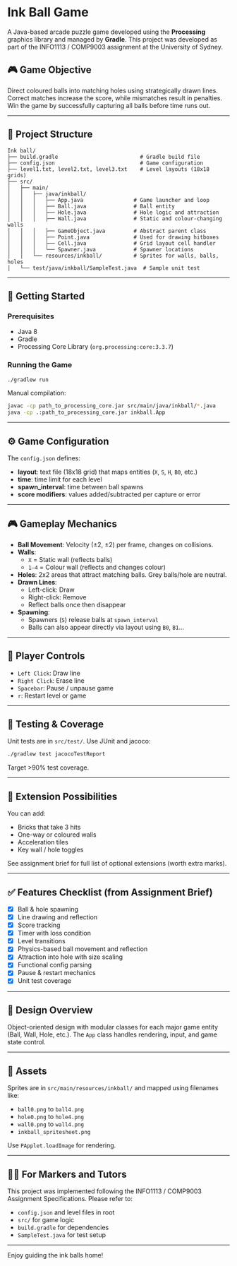 
# Ink Ball Game

A Java-based arcade puzzle game developed using the **Processing** graphics library and managed by **Gradle**. This project was developed as part of the INFO1113 / COMP9003 assignment at the University of Sydney.

## 🎮 Game Objective

Direct coloured balls into matching holes using strategically drawn lines. Correct matches increase the score, while mismatches result in penalties. Win the game by successfully capturing all balls before time runs out.

---

## 📁 Project Structure

```
Ink ball/
├── build.gradle                          # Gradle build file
├── config.json                           # Game configuration
├── level1.txt, level2.txt, level3.txt    # Level layouts (18x18 grids)
├── src/
│   ├── main/
│   │   ├── java/inkball/
│   │   │   ├── App.java                # Game launcher and loop
│   │   │   ├── Ball.java               # Ball entity
│   │   │   ├── Hole.java               # Hole logic and attraction
│   │   │   ├── Wall.java               # Static and colour-changing walls
│   │   │   ├── GameObject.java         # Abstract parent class
│   │   │   ├── Point.java              # Used for drawing hitboxes
│   │   │   ├── Cell.java               # Grid layout cell handler
│   │   │   └── Spawner.java            # Spawner locations
│   │   └── resources/inkball/          # Sprites for walls, balls, holes
│   └── test/java/inkball/SampleTest.java  # Sample unit test
```

---

## 🚀 Getting Started

### Prerequisites

- Java 8
- Gradle
- Processing Core Library (`org.processing:core:3.3.7`)

### Running the Game

```bash
./gradlew run
```

Manual compilation:
```bash
javac -cp path_to_processing_core.jar src/main/java/inkball/*.java
java -cp .:path_to_processing_core.jar inkball.App
```

---

## ⚙️ Game Configuration

The `config.json` defines:

- **layout**: text file (18x18 grid) that maps entities (`X`, `S`, `H`, `B0`, etc.)
- **time**: time limit for each level
- **spawn_interval**: time between ball spawns
- **score modifiers**: values added/subtracted per capture or error

---

## 🎮 Gameplay Mechanics

- **Ball Movement**: Velocity (±2, ±2) per frame, changes on collisions.
- **Walls**:
  - `X` = Static wall (reflects balls)
  - `1–4` = Colour wall (reflects and changes colour)
- **Holes**: 2x2 areas that attract matching balls. Grey balls/hole are neutral.
- **Drawn Lines**:
  - Left-click: Draw
  - Right-click: Remove
  - Reflect balls once then disappear
- **Spawning**:
  - Spawners (`S`) release balls at `spawn_interval`
  - Balls can also appear directly via layout using `B0`, `B1`...

---

## 🧠 Player Controls

- `Left Click`: Draw line
- `Right Click`: Erase line
- `Spacebar`: Pause / unpause game
- `r`: Restart level or game

---

## 🧪 Testing & Coverage

Unit tests are in `src/test/`. Use JUnit and jacoco:

```bash
./gradlew test jacocoTestReport
```

Target >90% test coverage.

---

## 🧱 Extension Possibilities

You can add:

- Bricks that take 3 hits
- One-way or coloured walls
- Acceleration tiles
- Key wall / hole toggles

See assignment brief for full list of optional extensions (worth extra marks).

---

## ✅ Features Checklist (from Assignment Brief)

- [x] Ball & hole spawning
- [x] Line drawing and reflection
- [x] Score tracking
- [x] Timer with loss condition
- [x] Level transitions
- [x] Physics-based ball movement and reflection
- [x] Attraction into hole with size scaling
- [x] Functional config parsing
- [x] Pause & restart mechanics
- [x] Unit test coverage

---

## 📐 Design Overview

Object-oriented design with modular classes for each major game entity (Ball, Wall, Hole, etc.). The `App` class handles rendering, input, and game state control.

---

## 📸 Assets

Sprites are in `src/main/resources/inkball/` and mapped using filenames like:

- `ball0.png` to `ball4.png`
- `hole0.png` to `hole4.png`
- `wall0.png` to `wall4.png`
- `inkball_spritesheet.png`

Use `PApplet.loadImage` for rendering.

---

## 👨‍🏫 For Markers and Tutors

This project was implemented following the INFO1113 / COMP9003 Assignment Specifications. Please refer to:

- `config.json` and level files in root
- `src/` for game logic
- `build.gradle` for dependencies
- `SampleTest.java` for test setup

---

Enjoy guiding the ink balls home!
